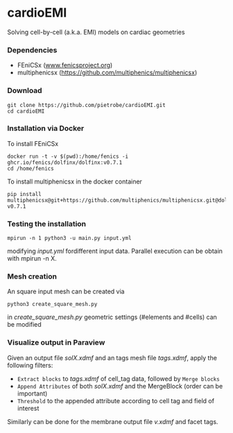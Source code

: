 # cardioEMI
Solving cell-by-cell (a.k.a. EMI) models on cardiac geometries

### Dependencies

* FEniCSx (www.fenicsproject.org)
* multiphenicsx (https://github.com/multiphenics/multiphenicsx)


### Download

```
git clone https://github.com/pietrobe/cardioEMI.git
cd cardioEMI
```

### Installation via Docker

To install FEniCSx

```
docker run -t -v $(pwd):/home/fenics -i ghcr.io/fenics/dolfinx/dolfinx:v0.7.1
cd /home/fenics
```

To install multiphenicsx in the docker container

```
pip install multiphenicsx@git+https://github.com/multiphenics/multiphenicsx.git@dolfinx-v0.7.1
```

### Testing the installation

```
mpirun -n 1 python3 -u main.py input.yml
```
modifying *input.yml* fordifferent input data. Parallel execution can be obtain with mpirun -n X.

### Mesh creation 
An square input mesh can be created via 

```
python3 create_square_mesh.py
```
in *create_square_mesh.py* geometric settings (#elements and #cells) can be modified

###  Visualize output in Paraview
Given an output file *solX.xdmf* and an tags mesh file *tags.xdmf*, apply the following filters:
+ `Extract blocks` to *tags.xdmf* of cell_tag data, followed by `Merge blocks`
+ `Append Attributes` of both *solX.xdmf* and the MergeBlock (order can be important)
+ `Threshold` to the appended attribute according to cell tag and field of interest

Similarly can be done for the membrane output file *v.xdmf* and facet tags.

